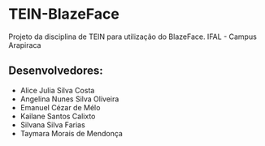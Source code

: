 # TEIN-BlazeFace

Projeto da disciplina de TEIN para utilização do BlazeFace.
IFAL - Campus Arapiraca

## Desenvolvedores:

* Alice Julia Silva Costa
* Angelina Nunes Silva Oliveira
* Emanuel Cézar de Mélo
* Kailane Santos Calixto
* Silvana Silva Farias
* Taymara Morais de Mendonça
